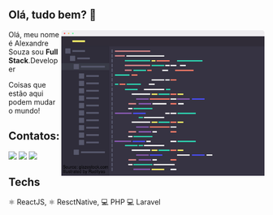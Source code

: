 ## Olá, tudo bem?  👋

<img src="./IRmPQm5ho.png" min-width="400px" max-width="400px" width="400px" align="right" alt="Computador iuriCode">

<p align="left"> 
  Olá, meu nome é
  Alexandre Souza
  sou <strong>Full Stack</strong>.Developer<br>
</p>


<p align="left"> 
  Coisas que estão aqui podem mudar o mundo!
</p>


## Contatos:
<div>
<a href="https://www.instagram.com/alexandre.ts/" target="_blank"><img loading="lazy" src="https://img.shields.io/badge/-Instagram-%23E4405F?style=for-the-badge&logo=instagram&logoColor=white" target="_blank"></a>
<a href = "mailto:alexandreifto2@gmail.com"><img loading="lazy" src="https://img.shields.io/badge/Gmail-D14836?style=for-the-badge&logo=gmail&logoColor=white" target="_blank"></a>
<a href="https://www.linkedin.com/in/soualexandre/" target="_blank"><img loading="lazy" src="https://img.shields.io/badge/-LinkedIn-%230077B5?style=for-the-badge&logo=linkedin&logoColor=white" target="_blank"></a>   
</div>

## Techs

⚛️ ReactJS, ⚛️ ResctNative, 💻 PHP 💻 Laravel

